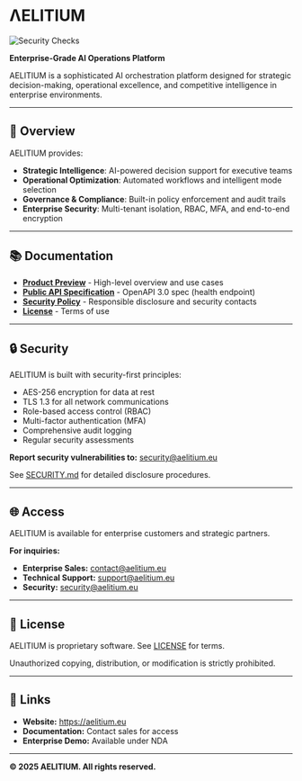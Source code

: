 # ΛELITIUM

![Security Checks](https://github.com/aelitium-dev/aelitium-official-public/actions/workflows/security.yml/badge.svg)

**Enterprise-Grade AI Operations Platform**

AELITIUM is a sophisticated AI orchestration platform designed for strategic decision-making, operational excellence, and competitive intelligence in enterprise environments.

---

## 🎯 Overview

AELITIUM provides:

- **Strategic Intelligence**: AI-powered decision support for executive teams
- **Operational Optimization**: Automated workflows and intelligent mode selection
- **Governance & Compliance**: Built-in policy enforcement and audit trails
- **Enterprise Security**: Multi-tenant isolation, RBAC, MFA, and end-to-end encryption

---

## 📚 Documentation

- **[Product Preview](AELITIUM_Product_Preview.pdf)** - High-level overview and use cases
- **[Public API Specification](OpenAPI-Public.json)** - OpenAPI 3.0 spec (health endpoint)
- **[Security Policy](SECURITY.md)** - Responsible disclosure and security contacts
- **[License](LICENSE)** - Terms of use

---

## 🔒 Security

AELITIUM is built with security-first principles:

- AES-256 encryption for data at rest
- TLS 1.3 for all network communications
- Role-based access control (RBAC)
- Multi-factor authentication (MFA)
- Comprehensive audit logging
- Regular security assessments

**Report security vulnerabilities to:** security@aelitium.eu

See [SECURITY.md](SECURITY.md) for detailed disclosure procedures.

---

## 🌐 Access

AELITIUM is available for enterprise customers and strategic partners.

**For inquiries:**
- **Enterprise Sales:** contact@aelitium.eu
- **Technical Support:** support@aelitium.eu
- **Security:** security@aelitium.eu

---

## 📄 License

AELITIUM is proprietary software. See [LICENSE](LICENSE) for terms.

Unauthorized copying, distribution, or modification is strictly prohibited.

---

## 🔗 Links

- **Website:** https://aelitium.eu
- **Documentation:** Contact sales for access
- **Enterprise Demo:** Available under NDA

---

**© 2025 AELITIUM. All rights reserved.**

